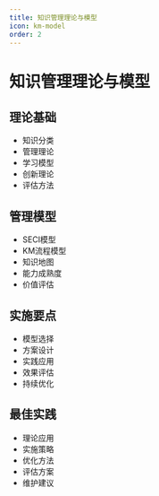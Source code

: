 ```yaml
---
title: 知识管理理论与模型
icon: km-model
order: 2
---
```


# 知识管理理论与模型

## 理论基础
- 知识分类
- 管理理论
- 学习模型
- 创新理论
- 评估方法

## 管理模型
- SECI模型
- KM流程模型
- 知识地图
- 能力成熟度
- 价值评估

## 实施要点
- 模型选择
- 方案设计
- 实践应用
- 效果评估
- 持续优化

## 最佳实践
- 理论应用
- 实施策略
- 优化方法
- 评估方案
- 维护建议
